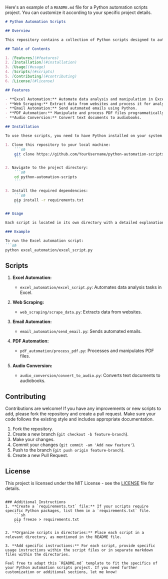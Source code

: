 Here's an example of a `README.md` file for a Python automation scripts project. You can customize it according to your specific project details.

```markdown
# Python Automation Scripts

## Overview

This repository contains a collection of Python scripts designed to automate various tasks, such as data analysis, web scraping, email automation, and file processing. Each script is aimed at improving efficiency and productivity by automating repetitive tasks.

## Table of Contents

1. [Features](#features)
2. [Installation](#installation)
3. [Usage](#usage)
4. [Scripts](#scripts)
5. [Contributing](#contributing)
6. [License](#license)

## Features

- **Excel Automation:** Automate data analysis and manipulation in Excel files.
- **Web Scraping:** Extract data from websites and process it for analysis.
- **Email Automation:** Send automated emails using Python.
- **PDF Automation:** Manipulate and process PDF files programmatically.
- **Audio Conversion:** Convert text documents to audiobooks.

## Installation

To use these scripts, you need to have Python installed on your system. You can download Python from [here](https://www.python.org/downloads/).

1. Clone this repository to your local machine:
    ```sh
    git clone https://github.com/YourUsername/python-automation-scripts.git
    ```

2. Navigate to the project directory:
    ```sh
    cd python-automation-scripts
    ```

3. Install the required dependencies:
    ```sh
    pip install -r requirements.txt
    ```

## Usage

Each script is located in its own directory with a detailed explanation of its usage. You can run the scripts using Python from the command line or integrate them into your projects.

### Example

To run the Excel automation script:
```sh
python excel_automation/excel_script.py
```

## Scripts

1. **Excel Automation:**
   - `excel_automation/excel_script.py`: Automates data analysis tasks in Excel.

2. **Web Scraping:**
   - `web_scraping/scrape_data.py`: Extracts data from websites.

3. **Email Automation:**
   - `email_automation/send_email.py`: Sends automated emails.

4. **PDF Automation:**
   - `pdf_automation/process_pdf.py`: Processes and manipulates PDF files.

5. **Audio Conversion:**
   - `audio_conversion/convert_to_audio.py`: Converts text documents to audiobooks.

## Contributing

Contributions are welcome! If you have any improvements or new scripts to add, please fork the repository and create a pull request. Make sure your code follows the existing style and includes appropriate documentation.

1. Fork the repository.
2. Create a new branch (`git checkout -b feature-branch`).
3. Make your changes.
4. Commit your changes (`git commit -am 'Add new feature'`).
5. Push to the branch (`git push origin feature-branch`).
6. Create a new Pull Request.

## License

This project is licensed under the MIT License - see the [LICENSE](LICENSE) file for details.
```

### Additional Instructions
1. **Create a `requirements.txt` file:** If your scripts require specific Python packages, list them in a `requirements.txt` file.
    ```sh
    pip freeze > requirements.txt
    ```

2. **Organize scripts in directories:** Place each script in a relevant directory, as mentioned in the README file.

3. **Add specific instructions:** For each script, provide specific usage instructions within the script files or in separate markdown files within the directories.

Feel free to adapt this `README.md` template to fit the specifics of your Python automation scripts project. If you need further customization or additional sections, let me know!
